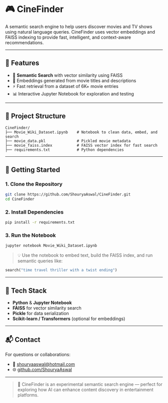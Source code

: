 # 🎮 CineFinder

A semantic search engine to help users discover movies and TV shows using natural language queries. CineFinder uses vector embeddings and FAISS indexing to provide fast, intelligent, and context-aware recommendations.

---

## 📌 Features
- 🔎 **Semantic Search** with vector similarity using FAISS
- 🧠 Embeddings generated from movie titles and descriptions
- ⚡ Fast retrieval from a dataset of 6K+ movie entries
- 📊 Interactive Jupyter Notebook for exploration and testing

---

## 🧱 Project Structure

```
CineFinder/
├── Movie_Wiki_Dataset.ipynb    # Notebook to clean data, embed, and search
├── movie_data.pkl              # Pickled movie metadata
├── movie_faiss.index           # FAISS vector index for fast search
├── requirements.txt            # Python dependencies
```

---

## 🚀 Getting Started

### 1. Clone the Repository

```bash
git clone https://github.com/ShouryaAswal/CineFinder.git
cd CineFinder
```

### 2. Install Dependencies

```bash
pip install -r requirements.txt
```

### 3. Run the Notebook

```bash
jupyter notebook Movie_Wiki_Dataset.ipynb
```

> 💡 Use the notebook to embed text, build the FAISS index, and run semantic queries like:

```python
search("time travel thriller with a twist ending")
```

---

## 🔧 Tech Stack

- **Python** & **Jupyter Notebook**  
- **FAISS** for vector similarity search  
- **Pickle** for data serialization  
- **Scikit-learn / Transformers** (optional for embeddings)

---

## 📬 Contact

For questions or collaborations:

- 📧 [shouryaaswal@hotmail.com](mailto:shouryaaswal@hotmail.com)
- 🌐 [github.com/ShouryaAswal](https://github.com/ShouryaAswal)

---

> 🎥 CineFinder is an experimental semantic search engine — perfect for exploring how AI can enhance content discovery in entertainment platforms.

